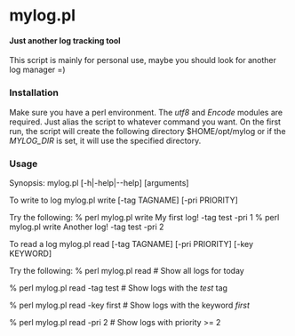 mylog.pl
========

#### Just another log tracking tool ####

This script is mainly for personal use, maybe you should look for another
log manager =)


### Installation ###

Make sure you have a perl environment.
The _utf8_ and _Encode_ modules are required.
Just alias the script to whatever command you want.
On the first run, the script will create the following directory
$HOME/opt/mylog
or if the _MYLOG\_DIR_ is set, it will use the specified directory.


### Usage ###

Synopsis:
mylog.pl [-h|-help|--help] <command> [arguments]


To write to log
mylog.pl write <some string> [-tag TAGNAME] [-pri PRIORITY]

Try the following:
% perl mylog.pl write My first log! -tag test -pri 1
% perl mylog.pl write Another log! -tag test -pri 2


To read a log
mylog.pl read <some string> [-tag TAGNAME] [-pri PRIORITY] [-key KEYWORD]

Try the following:
% perl mylog.pl read \# Show all logs for today

% perl mylog.pl read -tag test \# Show logs with the _test_ tag

% perl mylog.pl read -key first \# Show logs with the keyword _first_

% perl mylog.pl read -pri 2 \# Show logs with priority >= 2
